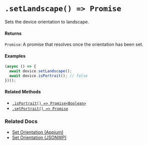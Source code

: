 # `.setLandscape() => Promise`

Sets the device orientation to landscape.

#### Returns

`Promise`: A promise that resolves once the orientation has been set.

#### Examples

```javascript
(async () => {
  await device.setLandscape();
  await device.isPortrait(); // false
})();
```

#### Related Methods

- [`.isPortrait() => Promise<Boolean>`](./isPortrait.md)
- [`.setPortrait() => Promise`](./setPortrait.md)

### Related Docs

- [Set Orientation (Appium)](http://appium.io/docs/en/commands/session/orientation/set-orientation/)
- [Set Orientation (JSONWP)](https://github.com/SeleniumHQ/selenium/wiki/JsonWireProtocol#post-sessionsessionidorientation)